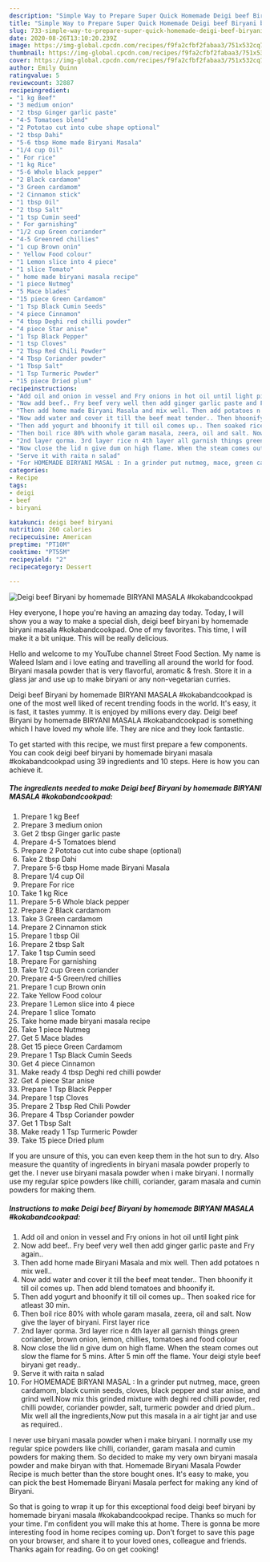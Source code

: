 ```yaml
---
description: "Simple Way to Prepare Super Quick Homemade Deigi beef Biryani by homemade BIRYANI MASALA #kokabandcookpad"
title: "Simple Way to Prepare Super Quick Homemade Deigi beef Biryani by homemade BIRYANI MASALA #kokabandcookpad"
slug: 733-simple-way-to-prepare-super-quick-homemade-deigi-beef-biryani-by-homemade-biryani-masala-kokabandcookpad
date: 2020-08-26T13:10:20.239Z
image: https://img-global.cpcdn.com/recipes/f9fa2cfbf2fabaa3/751x532cq70/deigi-beef-biryani-by-homemade-biryani-masala-kokabandcookpad-recipe-main-photo.jpg
thumbnail: https://img-global.cpcdn.com/recipes/f9fa2cfbf2fabaa3/751x532cq70/deigi-beef-biryani-by-homemade-biryani-masala-kokabandcookpad-recipe-main-photo.jpg
cover: https://img-global.cpcdn.com/recipes/f9fa2cfbf2fabaa3/751x532cq70/deigi-beef-biryani-by-homemade-biryani-masala-kokabandcookpad-recipe-main-photo.jpg
author: Emily Quinn
ratingvalue: 5
reviewcount: 32887
recipeingredient:
- "1 kg Beef"
- "3 medium onion"
- "2 tbsp Ginger garlic paste"
- "4-5 Tomatoes blend"
- "2 Pototao cut into cube shape optional"
- "2 tbsp Dahi"
- "5-6 tbsp Home made Biryani Masala"
- "1/4 cup Oil"
- " For rice"
- "1 kg Rice"
- "5-6 Whole black pepper"
- "2 Black cardamom"
- "3 Green cardamom"
- "2 Cinnamon stick"
- "1 tbsp Oil"
- "2 tbsp Salt"
- "1 tsp Cumin seed"
- " For garnishing"
- "1/2 cup Green coriander"
- "4-5 Greenred chillies"
- "1 cup Brown onin"
- " Yellow Food colour"
- "1 Lemon slice into 4 piece"
- "1 slice Tomato"
- " home made biryani masala recipe"
- "1 piece Nutmeg"
- "5 Mace blades"
- "15 piece Green Cardamom"
- "1 Tsp Black Cumin Seeds"
- "4 piece Cinnamon"
- "4 tbsp Deghi red chilli powder"
- "4 piece Star anise"
- "1 Tsp Black Pepper"
- "1 tsp Cloves"
- "2 Tbsp Red Chili Powder"
- "4 Tbsp Coriander powder"
- "1 Tbsp Salt"
- "1 Tsp Turmeric Powder"
- "15 piece Dried plum"
recipeinstructions:
- "Add oil and onion in vessel and Fry onions in hot oil until light pink"
- "Now add beef.. Fry beef very well then add ginger garlic paste and Fry again.."
- "Then add home made Biryani Masala and mix well. Then add potatoes n mix well.."
- "Now add water and cover it till the beef meat tender.. Then bhoonify it till oil comes up. Then add blend tomatoes and bhoonify it."
- "Then add yogurt and bhoonify it till oil comes up.. Then soaked rice for atleast 30 min."
- "Then boil rice 80% with whole garam masala, zeera, oil and salt. Now give the layer of biryani. First layer rice"
- "2nd layer qorma. 3rd layer rice n 4th layer all garnish things green coriander, brown onion, lemon, chillies, tomatoes and food colour"
- "Now close the lid n give dum on high flame. When the steam comes out slow the flame for 5 mins. After 5 min off the flame. Your deigi style beef biryani get ready.."
- "Serve it with raita n salad"
- "For HOMEMADE BIRYANI MASAL : In a grinder put nutmeg, mace, green cardamom, black cumin seeds, cloves, black pepper and star anise, and grind well.Now mix this grinded mixture with deghi red chilli powder, red chilli powder, coriander powder, salt, turmeric powder and dried plum.. Mix well all the ingredients,Now put this masala in a air tight jar and use as required.."
categories:
- Recipe
tags:
- deigi
- beef
- biryani

katakunci: deigi beef biryani 
nutrition: 260 calories
recipecuisine: American
preptime: "PT10M"
cooktime: "PT55M"
recipeyield: "2"
recipecategory: Dessert

---
```



![Deigi beef Biryani by homemade BIRYANI MASALA #kokabandcookpad](https://img-global.cpcdn.com/recipes/f9fa2cfbf2fabaa3/751x532cq70/deigi-beef-biryani-by-homemade-biryani-masala-kokabandcookpad-recipe-main-photo.jpg)

Hey everyone, I hope you're having an amazing day today. Today, I will show you a way to make a special dish, deigi beef biryani by homemade biryani masala #kokabandcookpad. One of my favorites. This time, I will make it a bit unique. This will be really delicious.

Hello and welcome to my YouTube channel Street Food Section. My name is Waleed Islam and i love eating and travelling all around the world for food. Biryani masala powder that is very flavorful, aromatic &amp; fresh. Store it in a glass jar and use up to make biryani or any non-vegetarian curries.

Deigi beef Biryani by homemade BIRYANI MASALA #kokabandcookpad is one of the most well liked of recent trending foods in the world. It's easy, it is fast, it tastes yummy. It is enjoyed by millions every day. Deigi beef Biryani by homemade BIRYANI MASALA #kokabandcookpad is something which I have loved my whole life. They are nice and they look fantastic.


To get started with this recipe, we must first prepare a few components. You can cook deigi beef biryani by homemade biryani masala #kokabandcookpad using 39 ingredients and 10 steps. Here is how you can achieve it.

<!--inarticleads1-->

##### The ingredients needed to make Deigi beef Biryani by homemade BIRYANI MASALA #kokabandcookpad:

1. Prepare 1 kg Beef
1. Prepare 3 medium onion
1. Get 2 tbsp Ginger garlic paste
1. Prepare 4-5 Tomatoes blend
1. Prepare 2 Pototao cut into cube shape (optional)
1. Take 2 tbsp Dahi
1. Prepare 5-6 tbsp Home made Biryani Masala
1. Prepare 1/4 cup Oil
1. Prepare  For rice
1. Take 1 kg Rice
1. Prepare 5-6 Whole black pepper
1. Prepare 2 Black cardamom
1. Take 3 Green cardamom
1. Prepare 2 Cinnamon stick
1. Prepare 1 tbsp Oil
1. Prepare 2 tbsp Salt
1. Take 1 tsp Cumin seed
1. Prepare  For garnishing
1. Take 1/2 cup Green coriander
1. Prepare 4-5 Green/red chillies
1. Prepare 1 cup Brown onin
1. Take  Yellow Food colour
1. Prepare 1 Lemon slice into 4 piece
1. Prepare 1 slice Tomato
1. Take  home made biryani masala recipe
1. Take 1 piece Nutmeg
1. Get 5 Mace blades
1. Get 15 piece Green Cardamom
1. Prepare 1 Tsp Black Cumin Seeds
1. Get 4 piece Cinnamon
1. Make ready 4 tbsp Deghi red chilli powder
1. Get 4 piece Star anise
1. Prepare 1 Tsp Black Pepper
1. Prepare 1 tsp Cloves
1. Prepare 2 Tbsp Red Chili Powder
1. Prepare 4 Tbsp Coriander powder
1. Get 1 Tbsp Salt
1. Make ready 1 Tsp Turmeric Powder
1. Take 15 piece Dried plum


If you are unsure of this, you can even keep them in the hot sun to dry. Also measure the quantity of ingredients in biryani masala powder properly to get the. I never use biryani masala powder when i make biryani. I normally use my regular spice powders like chilli, coriander, garam masala and cumin powders for making them. 

<!--inarticleads2-->

##### Instructions to make Deigi beef Biryani by homemade BIRYANI MASALA #kokabandcookpad:

1. Add oil and onion in vessel and Fry onions in hot oil until light pink
1. Now add beef.. Fry beef very well then add ginger garlic paste and Fry again..
1. Then add home made Biryani Masala and mix well. Then add potatoes n mix well..
1. Now add water and cover it till the beef meat tender.. Then bhoonify it till oil comes up. Then add blend tomatoes and bhoonify it.
1. Then add yogurt and bhoonify it till oil comes up.. Then soaked rice for atleast 30 min.
1. Then boil rice 80% with whole garam masala, zeera, oil and salt. Now give the layer of biryani. First layer rice
1. 2nd layer qorma. 3rd layer rice n 4th layer all garnish things green coriander, brown onion, lemon, chillies, tomatoes and food colour
1. Now close the lid n give dum on high flame. When the steam comes out slow the flame for 5 mins. After 5 min off the flame. Your deigi style beef biryani get ready..
1. Serve it with raita n salad
1. For HOMEMADE BIRYANI MASAL : In a grinder put nutmeg, mace, green cardamom, black cumin seeds, cloves, black pepper and star anise, and grind well.Now mix this grinded mixture with deghi red chilli powder, red chilli powder, coriander powder, salt, turmeric powder and dried plum.. Mix well all the ingredients,Now put this masala in a air tight jar and use as required..


I never use biryani masala powder when i make biryani. I normally use my regular spice powders like chilli, coriander, garam masala and cumin powders for making them. So decided to make my very own biryani masala powder and make biryan with that. Homemade Biryani Masala Powder Recipe is much better than the store bought ones. It&#39;s easy to make, you can pick the best Homemade Biryani Masala perfect for making any kind of Biryani. 

So that is going to wrap it up for this exceptional food deigi beef biryani by homemade biryani masala #kokabandcookpad recipe. Thanks so much for your time. I'm confident you will make this at home. There is gonna be more interesting food in home recipes coming up. Don't forget to save this page on your browser, and share it to your loved ones, colleague and friends. Thanks again for reading. Go on get cooking!
